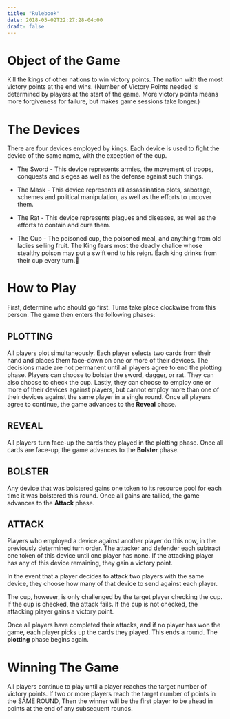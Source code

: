 ```yaml
---
title: "Rulebook"
date: 2018-05-02T22:27:28-04:00
draft: false
---
```


# Object of the Game

Kill the kings of other nations to win victory points. The nation with the most victory points at the end wins. (Number of Victory Points needed is determined by players at the start of the game. More victory points means more forgiveness for failure, but makes game sessions take longer.)

# The Devices

There are four devices employed by kings. Each device is used to fight the device of the same name, with the exception of the cup. 
	
* The Sword - This device represents armies, the movement of troops, conquests and sieges as well as the defense against such things.
		
* The Mask - This device represents all assassination plots, sabotage, schemes and political manipulation, as well as the efforts to uncover them. 
		
* The Rat - This device represents plagues and diseases, as well as the efforts to contain and cure them.

* The Cup - The poisoned cup, the poisoned meal, and anything from old ladies selling fruit. The King fears most the deadly chalice whose stealthy poison may put a swift end to his reign. Each king drinks from their cup every turn.

# How to Play
First, determine who should go first. Turns take place clockwise from this person. The game then enters the following phases:
	
## **PLOTTING**

All players plot simultaneously. Each player selects two cards from their hand and places them face-down on one or more of their devices. The decisions made are not permanent until all players agree to end the plotting phase. Players can choose to bolster the sword, dagger, or rat. They can also choose to check the cup. Lastly, they can choose to employ one or more of their devices against players, but cannot employ more than one of their devices against the same player in a single round. Once all players agree to continue, the game advances to the **Reveal** phase.
	
## **REVEAL**

All players turn face-up the cards they played in the plotting phase. Once all cards are face-up, the game advances to the **Bolster** phase.

## **BOLSTER**

Any device that was bolstered gains one token to its resource pool for each time it was bolstered this round. Once all gains are tallied, the game advances to the **Attack** phase.

## **ATTACK**

Players who employed a device against another player do this now, in the previously determined turn order. The attacker and defender each subtract one token of this device until one player has none. If the attacking player has any of this device remaining, they gain a victory point.

In the event that a player decides to attack two players with the same device, they choose how many of that device to send against each player.
	
The cup, however, is only challenged by the target player checking the cup. If the cup is checked, the attack fails. If the cup is not checked, the attacking player gains a victory point. 

Once all players have completed their attacks, and if no player has won the game, each player picks up the cards they played. This ends a round. The **plotting** phase begins again.
	
# Winning The Game
All players continue to play until a player reaches the target number of victory points. If two or more players reach the target number of points in the SAME ROUND, Then the winner will be the first player to be ahead in points at the end of any subsequent rounds.
